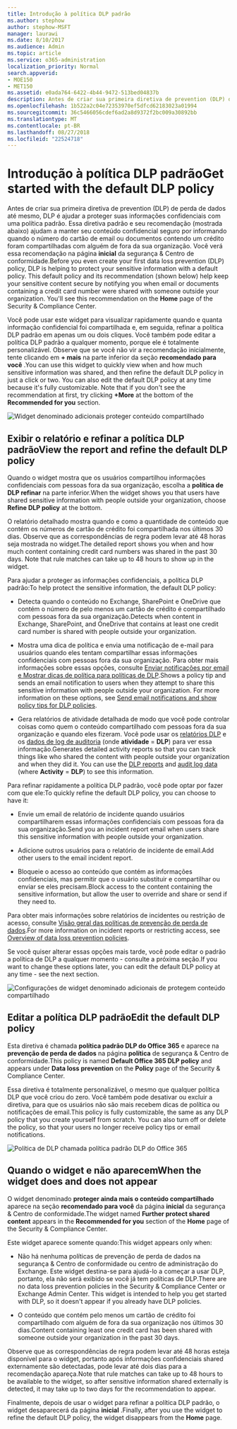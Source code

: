 ```yaml
---
title: Introdução à política DLP padrão
ms.author: stephow
author: stephow-MSFT
manager: laurawi
ms.date: 8/10/2017
ms.audience: Admin
ms.topic: article
ms.service: o365-administration
localization_priority: Normal
search.appverid:
- MOE150
- MET150
ms.assetid: e0ada764-6422-4b44-9472-513bed04837b
description: Antes de criar sua primeira diretiva de prevention (DLP) de perda de dados até mesmo, DLP é ajudar a proteger suas informações confidenciais com uma política padrão. Essa diretiva padrão e seu recomendação (mostrada abaixo) ajudam a manter seu conteúdo confidencial seguro por informando quando o número do cartão de email ou documentos contendo um crédito foram compartilhadas com alguém de fora da sua organização.
ms.openlocfilehash: 1b522a2c04e72353970ef5dfcd62183023a01994
ms.sourcegitcommit: 36c5466056cdef6ad2a8d9372f2bc009a30892bb
ms.translationtype: MT
ms.contentlocale: pt-BR
ms.lasthandoff: 08/27/2018
ms.locfileid: "22524718"
---
```

# <a name="get-started-with-the-default-dlp-policy"></a><span data-ttu-id="761ff-104">Introdução à política DLP padrão</span><span class="sxs-lookup"><span data-stu-id="761ff-104">Get started with the default DLP policy</span></span>

<span data-ttu-id="761ff-p102">Antes de criar sua primeira diretiva de prevention (DLP) de perda de dados até mesmo, DLP é ajudar a proteger suas informações confidenciais com uma política padrão. Essa diretiva padrão e seu recomendação (mostrada abaixo) ajudam a manter seu conteúdo confidencial seguro por informando quando o número do cartão de email ou documentos contendo um crédito foram compartilhadas com alguém de fora da sua organização. Você verá essa recomendação na página **inicial** da segurança &amp; Centro de conformidade.</span><span class="sxs-lookup"><span data-stu-id="761ff-p102">Before you even create your first data loss prevention (DLP) policy, DLP is helping to protect your sensitive information with a default policy. This default policy and its recommendation (shown below) help keep your sensitive content secure by notifying you when email or documents containing a credit card number were shared with someone outside your organization. You'll see this recommendation on the **Home** page of the Security &amp; Compliance Center.</span></span> 
  
<span data-ttu-id="761ff-p103">Você pode usar este widget para visualizar rapidamente quando e quanta informação confidencial foi compartilhada e, em seguida, refinar a política DLP padrão em apenas um ou dois cliques. Você também pode editar a política DLP padrão a qualquer momento, porque ele é totalmente personalizável. Observe que se você não vir a recomendação inicialmente, tente clicando em **+ mais** na parte inferior da seção **recomendado para você** .</span><span class="sxs-lookup"><span data-stu-id="761ff-p103">You can use this widget to quickly view when and how much sensitive information was shared, and then refine the default DLP policy in just a click or two. You can also edit the default DLP policy at any time because it's fully customizable. Note that if you don't see the recommendation at first, try clicking **+More** at the bottom of the **Recommended for you** section.</span></span> 
  
![Widget denominado adicionais proteger conteúdo compartilhado](media/2bae6dbc-cc92-4f35-b54c-c36e60226b5b.png)
  
## <a name="view-the-report-and-refine-the-default-dlp-policy"></a><span data-ttu-id="761ff-112">Exibir o relatório e refinar a política DLP padrão</span><span class="sxs-lookup"><span data-stu-id="761ff-112">View the report and refine the default DLP policy</span></span>

<span data-ttu-id="761ff-113">Quando o widget mostra que os usuários compartilhou informações confidenciais com pessoas fora da sua organização, escolha a **política de DLP refinar** na parte inferior.</span><span class="sxs-lookup"><span data-stu-id="761ff-113">When the widget shows you that users have shared sensitive information with people outside your organization, choose **Refine DLP policy** at the bottom.</span></span> 
  
<span data-ttu-id="761ff-p104">O relatório detalhado mostra quando e como a quantidade de conteúdo que contém os números de cartão de crédito foi compartilhada nos últimos 30 dias. Observe que as correspondências de regra podem levar até 48 horas seja mostrada no widget.</span><span class="sxs-lookup"><span data-stu-id="761ff-p104">The detailed report shows you when and how much content containing credit card numbers was shared in the past 30 days. Note that rule matches can take up to 48 hours to show up in the widget.</span></span>
  
<span data-ttu-id="761ff-116">Para ajudar a proteger as informações confidenciais, a política DLP padrão:</span><span class="sxs-lookup"><span data-stu-id="761ff-116">To help protect the sensitive information, the default DLP policy:</span></span>
  
- <span data-ttu-id="761ff-117">Detecta quando o conteúdo no Exchange, SharePoint e OneDrive que contém o número de pelo menos um cartão de crédito é compartilhado com pessoas fora da sua organização.</span><span class="sxs-lookup"><span data-stu-id="761ff-117">Detects when content in Exchange, SharePoint, and OneDrive that contains at least one credit card number is shared with people outside your organization.</span></span>
    
- <span data-ttu-id="761ff-p105">Mostra uma dica de política e envia uma notificação de e-mail para usuários quando eles tentam compartilhar essas informações confidenciais com pessoas fora da sua organização. Para obter mais informações sobre essas opções, consulte [Enviar notificações por email e Mostrar dicas de política para políticas de DLP](use-notifications-and-policy-tips.md).</span><span class="sxs-lookup"><span data-stu-id="761ff-p105">Shows a policy tip and sends an email notification to users when they attempt to share this sensitive information with people outside your organization. For more information on these options, see [Send email notifications and show policy tips for DLP policies](use-notifications-and-policy-tips.md).</span></span>
    
- <span data-ttu-id="761ff-p106">Gera relatórios de atividade detalhada de modo que você pode controlar coisas como quem o conteúdo compartilhado com pessoas fora da sua organização e quando eles fizeram. Você pode usar os [relatórios DLP](view-the-dlp-reports.md) e os [dados de log de auditoria](search-the-audit-log-in-security-and-compliance.md) (onde **atividade** = **DLP**) para ver essa informação.</span><span class="sxs-lookup"><span data-stu-id="761ff-p106">Generates detailed activity reports so that you can track things like who shared the content with people outside your organization and when they did it. You can use the [DLP reports](view-the-dlp-reports.md) and [audit log data](search-the-audit-log-in-security-and-compliance.md) (where **Activity** = **DLP**) to see this information.</span></span>
    
<span data-ttu-id="761ff-122">Para refinar rapidamente a política DLP padrão, você pode optar por fazer com que ele:</span><span class="sxs-lookup"><span data-stu-id="761ff-122">To quickly refine the default DLP policy, you can choose to have it:</span></span>
  
- <span data-ttu-id="761ff-123">Envie um email de relatório de incidente quando usuários compartilharem essas informações confidenciais com pessoas fora da sua organização.</span><span class="sxs-lookup"><span data-stu-id="761ff-123">Send you an incident report email when users share this sensitive information with people outside your organization.</span></span>
    
- <span data-ttu-id="761ff-124">Adicione outros usuários para o relatório de incidente de email.</span><span class="sxs-lookup"><span data-stu-id="761ff-124">Add other users to the email incident report.</span></span>
    
- <span data-ttu-id="761ff-125">Bloqueie o acesso ao conteúdo que contém as informações confidenciais, mas permitir que o usuário substituir e compartilhar ou enviar se eles precisam.</span><span class="sxs-lookup"><span data-stu-id="761ff-125">Block access to the content containing the sensitive information, but allow the user to override and share or send if they need to.</span></span>
    
<span data-ttu-id="761ff-126">Para obter mais informações sobre relatórios de incidentes ou restrição de acesso, consulte [Visão geral das políticas de prevenção de perda de dados](data-loss-prevention-policies.md).</span><span class="sxs-lookup"><span data-stu-id="761ff-126">For more information on incident reports or restricting access, see [Overview of data loss prevention policies](data-loss-prevention-policies.md).</span></span>
  
<span data-ttu-id="761ff-127">Se você quiser alterar essas opções mais tarde, você pode editar o padrão a política de DLP a qualquer momento - consulte a próxima seção.</span><span class="sxs-lookup"><span data-stu-id="761ff-127">If you want to change these options later, you can edit the default DLP policy at any time - see the next section.</span></span>
  
![Configurações de widget denominado adicionais de protegem conteúdo compartilhado](media/dad30a84-2715-4c0a-a5c5-44d85492363e.png)
  
## <a name="edit-the-default-dlp-policy"></a><span data-ttu-id="761ff-129">Editar a política DLP padrão</span><span class="sxs-lookup"><span data-stu-id="761ff-129">Edit the default DLP policy</span></span>

<span data-ttu-id="761ff-130">Esta diretiva é chamada **política padrão DLP do Office 365** e aparece na **prevenção de perda de dados** na página **política** de segurança &amp; Centro de conformidade.</span><span class="sxs-lookup"><span data-stu-id="761ff-130">This policy is named **Default Office 365 DLP policy** and appears under **Data loss prevention** on the **Policy** page of the Security &amp; Compliance Center.</span></span> 
  
<span data-ttu-id="761ff-p107">Essa diretiva é totalmente personalizável, o mesmo que qualquer política DLP que você criou do zero. Você também pode desativar ou excluir a diretiva, para que os usuários não são mais recebem dicas de política ou notificações de email.</span><span class="sxs-lookup"><span data-stu-id="761ff-p107">This policy is fully customizable, the same as any DLP policy that you create yourself from scratch. You can also turn off or delete the policy, so that your users no longer receive policy tips or email notifications.</span></span>
  
![Política de DLP chamada política padrão DLP do Office 365](media/260731e8-4d57-4c98-abec-07b052ec48d5.png)
  
## <a name="when-the-widget-does-and-does-not-appear"></a><span data-ttu-id="761ff-134">Quando o widget e não aparecem</span><span class="sxs-lookup"><span data-stu-id="761ff-134">When the widget does and does not appear</span></span>

<span data-ttu-id="761ff-135">O widget denominado **proteger ainda mais o conteúdo compartilhado** aparece na seção **recomendado para você** da página **inicial** da segurança &amp; Centro de conformidade.</span><span class="sxs-lookup"><span data-stu-id="761ff-135">The widget named **Further protect shared content** appears in the **Recommended for you** section of the **Home** page of the Security &amp; Compliance Center.</span></span> 
  
<span data-ttu-id="761ff-136">Este widget aparece somente quando:</span><span class="sxs-lookup"><span data-stu-id="761ff-136">This widget appears only when:</span></span>
  
- <span data-ttu-id="761ff-p108">Não há nenhuma políticas de prevenção de perda de dados na segurança &amp; Centro de conformidade ou centro de administração do Exchange. Este widget destina-se para ajudá-lo a começar a usar DLP, portanto, ela não será exibido se você já tem políticas de DLP.</span><span class="sxs-lookup"><span data-stu-id="761ff-p108">There are no data loss prevention policies in the Security &amp; Compliance Center or Exchange Admin Center. This widget is intended to help you get started with DLP, so it doesn't appear if you already have DLP policies.</span></span>
    
- <span data-ttu-id="761ff-139">O conteúdo que contém pelo menos um cartão de crédito foi compartilhado com alguém de fora da sua organização nos últimos 30 dias.</span><span class="sxs-lookup"><span data-stu-id="761ff-139">Content containing least one credit card has been shared with someone outside your organization in the past 30 days.</span></span>
    
<span data-ttu-id="761ff-140">Observe que as correspondências de regra podem levar até 48 horas esteja disponível para o widget, portanto após informações confidenciais shared externamente são detectadas, pode levar até dois dias para a recomendação apareça.</span><span class="sxs-lookup"><span data-stu-id="761ff-140">Note that rule matches can take up to 48 hours to be available to the widget, so after sensitive information shared externally is detected, it may take up to two days for the recommendation to appear.</span></span>
  
<span data-ttu-id="761ff-141">Finalmente, depois de usar o widget para refinar a política DLP padrão, o widget desaparecerá da página **inicial** .</span><span class="sxs-lookup"><span data-stu-id="761ff-141">Finally, after you use the widget to refine the default DLP policy, the widget disappears from the **Home** page.</span></span> 
  

